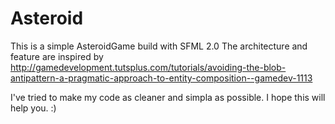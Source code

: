 Asteroid
========

This is a simple AsteroidGame build with SFML 2.0
The architecture and feature are inspired by http://gamedevelopment.tutsplus.com/tutorials/avoiding-the-blob-antipattern-a-pragmatic-approach-to-entity-composition--gamedev-1113

I've tried to make my code as cleaner and simpla as possible.
I hope this will help you. :)

